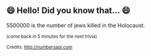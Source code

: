 ## 😄 Hello! Did you know that... 😄
5500000 is the number of jews killed in the Holocaust.

<sup>(come back in 5 minutes for the next trivia)</sup>


<sup>Credits: http://numbersapi.com</sup>

